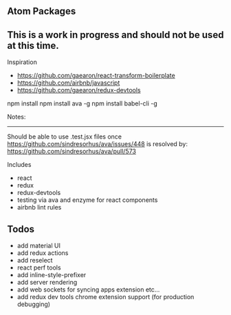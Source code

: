 Atom Packages
-------
This is a work in progress and should not be used at this time.
------

Inspiration
* https://github.com/gaearon/react-transform-boilerplate
* https://github.com/airbnb/javascript
* https://github.com/gaearon/redux-devtools

npm install
npm install ava -g
npm install babel-cli -g

Notes:
_____________

Should be able to use .test.jsx files once https://github.com/sindresorhus/ava/issues/448 is resolved by: https://github.com/sindresorhus/ava/pull/573

Includes
* react
* redux
* redux-devtools
* testing via ava and enzyme for react components
* airbnb lint rules

Todos
------
* add material UI
* add redux actions
* add reselect
* react perf tools
* add inline-style-prefixer
* add server rendering
* add web sockets for syncing apps extension etc...
* add redux dev tools chrome extension support (for production debugging)
